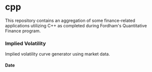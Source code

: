 # cpp

This repository contains an aggregation of some finance-related applications utilizing C++ as completed during Fordham's Quantitative Finance program.

### Implied Volatility
Implied volatility curve generator using market data.
#### Date
